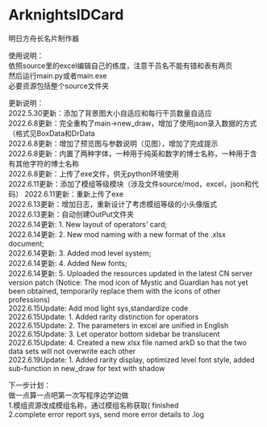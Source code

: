 # ArknightsIDCard
明日方舟长名片制作器

使用说明：  
依照source里的excel编辑自己的练度，注意干员名不能有错和表有两页  
然后运行main.py或者main.exe  
必要资源包括整个source文件夹
  
更新说明：  
2022.5.30更新：添加了背景图大小自适应和每行干员数量自适应  
2022.6.8更新：完全重构了main->new_draw，增加了使用json录入数据的方式（格式见BoxData和DrData  
2022.6.8更新：增加了预览图与参数说明（见图），增加了完成提示  
2022.6.8更新：内置了两种字体，一种用于纯英和数字的博士名称，一种用于含有其他字符的博士名称  
2022.6.8更新：上传了exe文件，供无python环境使用  
2022.6.11更新：添加了模组等级模块（涉及文件source/mod，excel，json和代码）
2022.6.11更新：重新上传了exe  
2022.6.13更新：增加日志，重新设计了考虑模组等级的小头像版式  
2022.6.13更新：自动创建OutPut文件夹  
2022.6.14更新: 1. New layout of operators' card;  
2022.6.14更新: 2. New mod naming with a new format of the .xlsx document;  
2022.6.14更新: 3. Added mod level system;  
2022.6.14更新: 4. Added New fonts;  
2022.6.14更新: 5. Uploaded the resources updated in the latest CN server version patch (Notice: The mod icon of Mystic and Guardian has not yet been obtained, temporarily replace them with the icons of other professions)  
2022.6.15Update: Add mod light sys,standardize code  
2022.6.15Update: 1. Added rarity distinction for operators  
2022.6.15Update: 2. The parameters in excel are unified in English  
2022.6.15Update: 3. Let operator bottom sidebar be translucent  
2022.6.15Update: 4. Created a new xlsx file named arkD so that the two data sets will not overwrite each other  
2022.6.19Update: 1. Added rarity display, optimized level font style, added sub-function in new_draw for text with shadow  
  
下一步计划：  
做一点算一点吧第一次写程序边学边做  
1.模组资源改成模组名称，通过模组名称获取( finished  
2.complete error report sys, send more error details to .log


  
